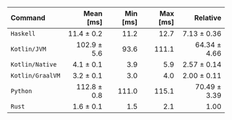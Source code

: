 | Command | Mean [ms] | Min [ms] | Max [ms] | Relative |
|:---|---:|---:|---:|---:|
| `Haskell` | 11.4 ± 0.2 | 11.2 | 12.7 | 7.13 ± 0.36 |
| `Kotlin/JVM` | 102.9 ± 5.6 | 93.6 | 111.1 | 64.34 ± 4.66 |
| `Kotlin/Native` | 4.1 ± 0.1 | 3.9 | 5.9 | 2.57 ± 0.14 |
| `Kotlin/GraalVM` | 3.2 ± 0.1 | 3.0 | 4.0 | 2.00 ± 0.11 |
| `Python` | 112.8 ± 0.8 | 111.0 | 115.1 | 70.49 ± 3.39 |
| `Rust` | 1.6 ± 0.1 | 1.5 | 2.1 | 1.00 |
